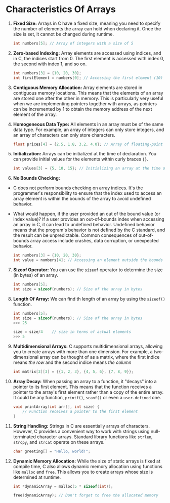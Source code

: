 # Characteristics Of Arrays

1. **Fixed Size:** Arrays in C have a fixed size, meaning you need to specify the number of elements the array can hold when declaring it. Once the size is set, it cannot be changed during runtime.

    ```c
    int numbers[5]; // Array of integers with a size of 5
    ```

2. **Zero-based Indexing:** Array elements are accessed using indices, and in C, the indices start from 0. The first element is accessed with index 0, the second with index 1, and so on.

    ```c
    int numbers[3] = {10, 20, 30};
    int firstElement = numbers[0]; // Accessing the first element (10)
    ```

3. **Contiguous Memory Allocation:** Array elements are stored in contiguous memory locations. This means that the elements of an array are stored one after the other in memory. This is particularly very useful when we are implementing pointers together with arrays, as pointers can be incremented by 1 to obtain the memory address of the next element of the array.

4. **Homogeneous Data Type:** All elements in an array must be of the same data type. For example, an array of integers can only store integers, and an array of characters can only store characters. 

    ```c
    float prices[4] = {2.5, 1.8, 3.2, 4.0}; // Array of floating-point numbers
    ```

5. **Initialization:** Arrays can be initialized at the time of declaration. You can provide initial values for the elements within curly braces `{}`.

    ```c
    int values[3] = {5, 10, 15}; // Initializing an array at the time of declaration
    ```

6. **No Bounds Checking:** 
* C does not perform bounds checking on array indices. It's the programmer's responsibility to ensure that the index used to access an array element is within the bounds of the array to avoid undefined behavior.
* What would happen, if the user provided an out of the bound value (or index value)?
    If a user provides an out-of-bounds index when accessing an array in C, it can lead to undefined behavior. Undefined behavior means that the program's behavior is not defined by the C standard, and the result can be unpredictable. Common consequences of out-of-bounds array access include crashes, data corruption, or unexpected behavior.

    ```c
    int numbers[3] = {10, 20, 30};
    int value = numbers[4]; // Accessing an element outside the bounds of the array (undefined behavior)
    ```

7. **Sizeof Operator:** You can use the `sizeof` operator to determine the size (in bytes) of an array.

    ```c
    int numbers[5];
    int size = sizeof(numbers); // Size of the array in bytes
    ```

8. **Length Of Array:** We can find th length of an array by using the `sizeof()` function.

    ```c
    int numbers[5];
    int size = sizeof(numbers); // Size of the array in bytes
    >>> 25

    size = size/4    // size in terms of actual elements
    >>> 5
    ```

9. **Multidimensional Arrays:** C supports multidimensional arrays, allowing you to create arrays with more than one dimension. For example, a two-dimensional array can be thought of as a matrix, where the first indice means *the row* and the second indice means *the column*

    ```c
    int matrix[3][3] = {{1, 2, 3}, {4, 5, 6}, {7, 8, 9}};
    ```

10. **Array Decay:** When passing an array to a function, it "decays" into a pointer to its first element. This means that the function receives a pointer to the array's first element rather than a copy of the entire array. It could be any function, `printf()`, `scanf()` or even a `user-defined` one.

    ```c
    void printArray(int arr[], int size) {
        // Function receives a pointer to the first element
    }
    ```

11. **String Handling:** Strings in C are essentially arrays of characters. However, C provides a convenient way to work with strings using null-terminated character arrays. Standard library functions like `strlen`, `strcpy`, and `strcat` operate on these arrays.

    ```c
    char greeting[] = "Hello, world!";
    ```

12. **Dynamic Memory Allocation:** While the size of static arrays is fixed at compile time, C also allows dynamic memory allocation using functions like `malloc` and `free`. This allows you to create arrays whose size is determined at runtime.

    ```c
    int *dynamicArray = malloc(5 * sizeof(int));
    
    free(dynamicArray); // Don't forget to free the allocated memory
    ```